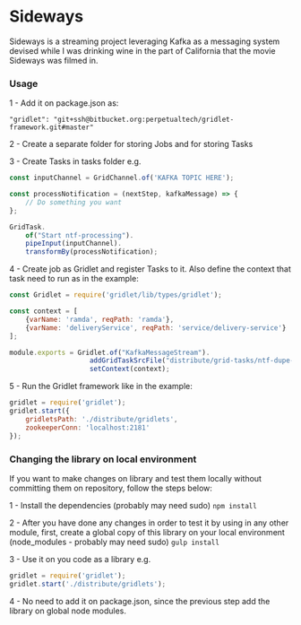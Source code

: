 # Sideways
Sideways is a streaming project leveraging Kafka as a messaging system devised while I was drinking wine in the part of California that the movie Sideways was filmed in.

### Usage
1 - Add it on package.json as:

`"gridlet": "git+ssh@bitbucket.org:perpetualtech/gridlet-framework.git#master"`

2 - Create a separate folder for storing Jobs and for storing Tasks

3 - Create Tasks in tasks folder e.g.
```javascript
const inputChannel = GridChannel.of('KAFKA TOPIC HERE');

const processNotification = (nextStep, kafkaMessage) => {
    // Do something you want
};

GridTask.
    of("Start ntf-processing").
    pipeInput(inputChannel).
    transformBy(processNotification);
```

4 - Create job as Gridlet and register Tasks to it. Also define the context that task need to run as in the example:
```javascript
const Gridlet = require('gridlet/lib/types/gridlet');

const context = [
    {varName: 'ramda', reqPath: 'ramda'},
    {varName: 'deliveryService', reqPath: 'service/delivery-service'}
];

module.exports = Gridlet.of("KafkaMessageStream").
                    addGridTaskSrcFile("distribute/grid-tasks/ntf-dupe-check-task.js").
                    setContext(context);
```

5 - Run the Gridlet framework like in the example:
```javascript
gridlet = require('gridlet');
gridlet.start({
    gridletsPath: './distribute/gridlets',
    zookeeperConn: 'localhost:2181'
});
```

### Changing the library on local environment
If you want to make changes on library and test them locally without committing them on repository, follow the steps below:

1 - Install the dependencies (probably may need sudo)
`npm install`

2 - After you have done any changes in order to test it by using in any other module, first, 
create a global copy of this library on your local environment (node_modules - probably may need sudo)
`gulp install`

3 - Use it on you code as a library e.g.
```javascript
gridlet = require('gridlet');
gridlet.start('./distribute/gridlets');
```

4 - No need to add it on package.json, since the previous step add the library on global node modules.